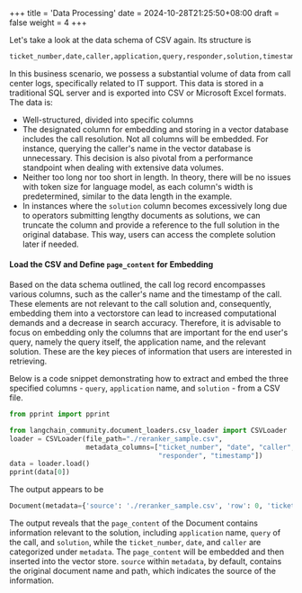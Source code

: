 +++
title = 'Data Processing'
date = 2024-10-28T21:25:50+08:00
draft = false
weight = 4
+++


Let's take a look at the data schema of CSV again. Its structure is

```py
ticket_number,date,caller,application,query,responder,solution,timestamp
```

In this business scenario, we possess a substantial volume of data from call center logs, specifically related to IT support. This data is stored in a traditional SQL server and is exported into CSV or Microsoft Excel formats. The data is:

- Well-structured, divided into specific columns
- The designated column for embedding and storing in a vector database includes the call resolution. Not all columns will be embedded. For instance, querying the caller's name in the vector database is unnecessary. This decision is also pivotal from a performance standpoint when dealing with extensive data volumes.
- Neither too long nor too short in length. In theory, there will be no issues with token size for language model, as each column's width is predetermined, similar to the data length in the example.
- In instances where the `solution` column becomes excessively long due to operators submitting lengthy documents as solutions, we can truncate the column and provide a reference to the full solution in the original database. This way, users can access the complete solution later if needed.


#### Load the CSV and Define `page_content` for Embedding
<!-- #### ~~Embed the selected column in vector database~~ -->

Based on the data schema outlined, the call log record encompasses various columns, such as the caller's name and the timestamp of the call. These elements are not relevant to the call solution and, consequently, embedding them into a vectorstore can lead to increased computational demands and a decrease in search accuracy. Therefore, it is advisable to focus on embedding only the columns that are important for the end user's query, namely the query itself, the application name, and the relevant solution. These are the key pieces of information that users are interested in retrieving.

Below is a code snippet demonstrating how to extract and embed the three specified columns - `query`, `application` name, and `solution` - from a CSV file.

```py
from pprint import pprint

from langchain_community.document_loaders.csv_loader import CSVLoader
loader = CSVLoader(file_path="./reranker_sample.csv",
                   metadata_columns=["ticket_number", "date", "caller",
                                     "responder", "timestamp"])
data = loader.load()
pprint(data[0])
```

The output appears to be

```py
Document(metadata={'source': './reranker_sample.csv', 'row': 0, 'ticket_number': '000001', 'date': '2024-04-01', 'caller': 'John Doe', 'responder': 'Jane Smith', 'timestamp': '2024-04-01 10:15:23'}, page_content="application: Windows Operating System\nquery: I'm having trouble logging into my account. I keep getting an error message saying my password is incorrect, even though I know I'm entering it correctly.\nsolution: Verified the user's account information and reset their password. Provided step-by-step instructions on how to log in with the new password.")
```

<!-- From the output, we can see that Document's `page_content` contains the solution related information and `ticket_number`, `date`, and `caller` go to `metadata`, where `page_content` will be embedded and inserted into vectorstore. -->

The output reveals that the `page_content` of the Document contains information relevant to the solution, including `application` name, `query` of the call, and `solution`, while the `ticket_number`, `date`, and `caller` are categorized under `metadata`. The `page_content` will be embedded and then inserted into the vector store. `source` within `metadata`, by default, contains the original document name and path, which indicates the source of the information.
